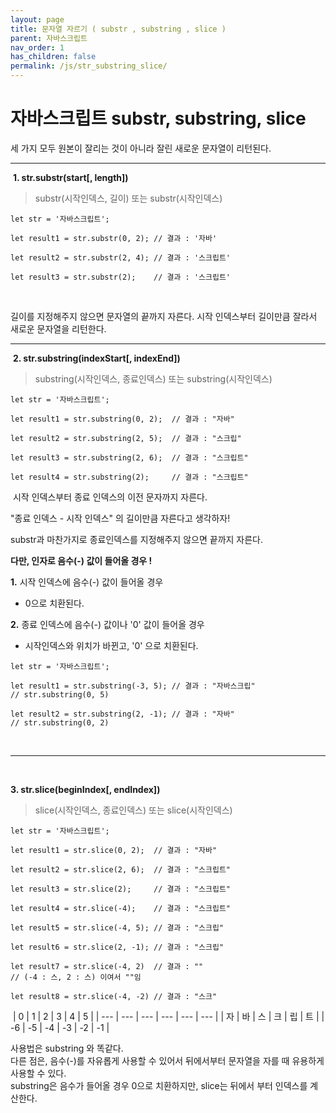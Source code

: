 ```yaml
---
layout: page
title: 문자열 자르기 ( substr , substring , slice )
parent: 자바스크립트
nav_order: 1
has_children: false
permalink: /js/str_substring_slice/
---
```



# 자바스크립트 substr, substring, slice  
세 가지 모두 원본이 잘리는 것이 아니라 잘린 새로운 문자열이 리턴된다.

---
​
**1\. str.substr(start\[, length\])**
​
> substr(시작인덱스, 길이)  또는  substr(시작인덱스)
​
```
let str = '자바스크립트';
​
let result1 = str.substr(0, 2); // 결과 : '자바'
​
let result2 = str.substr(2, 4); // 결과 : '스크립트'
​
let result3 = str.substr(2);    // 결과 : '스크립트'
```
​

길이를 지정해주지 않으면 문자열의 끝까지 자른다.
시작 인덱스부터 길이만큼 잘라서 새로운 문자열을 리턴한다.
​

---
​
**2. str.substring(indexStart\[, indexEnd\])**
​
> substring(시작인덱스, 종료인덱스) 또는  substring(시작인덱스)
​
```
let str = '자바스크립트';
​
let result1 = str.substring(0, 2);  // 결과 : "자바"
​
let result2 = str.substring(2, 5);  // 결과 : "스크립"
​
let result3 = str.substring(2, 6);  // 결과 : "스크립트"
​
let result4 = str.substring(2);     // 결과 : "스크립트"
```
​
시작 인덱스부터 종료 인덱스의 이전 문자까지 자른다.

"종료 인덱스 - 시작 인덱스" 의 길이만큼 자른다고 생각하자!

substr과 마찬가지로 종료인덱스를 지정해주지 않으면 끝까지 자른다.


**다만, 인자로 음수(-) 값이 들어올 경우 !**

**1.** 시작 인덱스에 음수(-) 값이 들어올 경우
​
-   0으로 치환된다.


**2.** 종료 인덱스에 음수(-) 값이나  '0' 값이 들어올 경우
-    시작인덱스와 위치가 바뀐고, '0' 으로 치환된다.
​
```
let str = '자바스크립트';
​
let result1 = str.substring(-3, 5); // 결과 : "자바스크립"
// str.substring(0, 5)
​
let result2 = str.substring(2, -1); // 결과 : "자바"
// str.substring(0, 2)
```
​

---
​

**3. str.slice(beginIndex\[, endIndex\])**
​
> slice(시작인덱스, 종료인덱스)  또는  slice(시작인덱스)  

```
let str = '자바스크립트';
​
let result1 = str.slice(0, 2);  // 결과 : "자바"
​
let result2 = str.slice(2, 6);  // 결과 : "스크립트"
​
let result3 = str.slice(2);     // 결과 : "스크립트"
​
let result4 = str.slice(-4);    // 결과 : "스크립트"
​
let result5 = str.slice(-4, 5); // 결과 : "스크립"
​
let result6 = str.slice(2, -1); // 결과 : "스크립"
​
let result7 = str.slice(-4, 2)  // 결과 : ""
// (-4 : 스, 2 : 스) 이여서 ""임
​
let result8 = str.slice(-4, -2) // 결과 : "스크"
```
​
| 0 | 1 | 2 | 3 | 4 | 5 |
| --- | --- | --- | --- | --- | --- |
| 자 | 바 | 스 | 크 | 립 | 트 |
| \-6 | \-5 | \-4 | \-3 | \-2 | \-1 |
​

사용법은 substring 와 똑같다.  
다른 점은, 음수(-)를 자유롭게 사용할 수 있어서 뒤에서부터 문자열을 자를 때 유용하게 사용할 수 있다.  
substring은 음수가 들어올 경우 0으로 치환하지만, slice는 뒤에서 부터 인덱스를 계산한다.